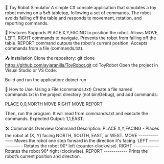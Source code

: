 🚀 Toy Robot Simulator
A simple C# console application that simulates a toy robot moving on a 5x5 tabletop, following a set of commands. The robot avoids falling off the table and responds to movement, rotation, and reporting commands.

📌 Features
Supports PLACE X,Y,FACING to position the robot.
Allows MOVE, LEFT, RIGHT commands to navigate.
Prevents the robot from falling off the table.
REPORT command outputs the robot's current position.
Accepts commands from a file (commands.txt).

📥 Installation
Clone the repository:
  git clone https://github.com/avjaranilla/ToyRobot.git
  cd ToyRobot
Open the project in Visual Studio or VS Code.

Build and run the application:
  dotnet run

📝 How to Use:
Using a File (commands.txt)
Create a file named commands.txt in the project directory (not bin/Debug), and add commands:

PLACE 0,0,NORTH
MOVE
RIGHT
MOVE
REPORT

Then, run the program. It will read from commands.txt and execute the commands. Expected Output: 1,1,EAST.


🛠 Commands Overview
Command	Description:
PLACE X,Y,FACING	- Places the robot at (X, Y) facing NORTH, SOUTH, EAST, or WEST.
MOVE -------------- Moves the robot one step forward in the direction it's facing.
LEFT -------------- Rotates the robot 90° left (counter-clockwise).
RIGHT	------------- Rotates the robot 90° right (clockwise).
REPORT ------------	Prints the robot’s current position and direction.
